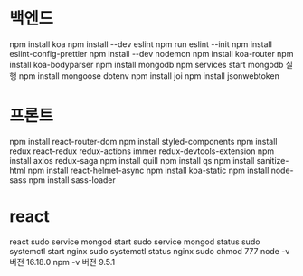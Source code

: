 
# 백엔드
npm install koa 
npm install --dev eslint
npm run eslint --init
npm install eslint-config-prettier
npm install --dev nodemon
npm install koa-router
npm install koa-bodyparser
npm install mongodb
npm services start mongodb  실행
npm install mongoose dotenv
npm install joi
npm install jsonwebtoken

# 프론트
npm install  react-router-dom
npm install  styled-components
npm install  redux react-redux redux-actions immer redux-devtools-extension
npm install axios redux-saga
npm install quill
npm install qs
npm install sanitize-html
npm install react-helmet-async
npm install koa-static
npm install node-sass
npm install sass-loader

# react
react
 sudo service mongod start
 sudo service mongod status
 sudo systemctl start nginx
 sudo systemctl status nginx
 sudo chmod 777
node -v  버전 16.18.0
npm -v 버전  9.5.1

